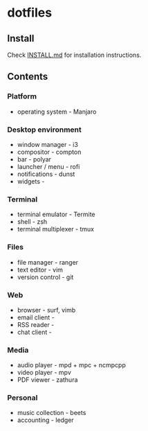 # dotfiles

## Install

Check [INSTALL.md](./INSTALL.md) for installation instructions.

## Contents

### Platform

- operating system - Manjaro

### Desktop environment

- window manager - i3
- compositor - compton
- bar - polyar
- launcher / menu - rofi
- notifications - dunst
- widgets -

### Terminal

- terminal emulator - Termite
- shell - zsh
- terminal multiplexer - tmux

### Files

- file manager - ranger
- text editor - vim
- version control - git

### Web

- browser - surf, vimb
- email client - 
- RSS reader -
- chat client - 

### Media

- audio player - mpd + mpc + ncmpcpp
- video player - mpv
- PDF viewer - zathura

### Personal

- music collection - beets
- accounting - ledger
